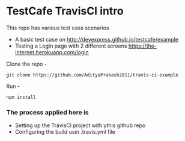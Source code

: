 # TestCafe TravisCI intro

This repo has various test cass scenarios
- A basic test case on http://devexpress.github.io/testcafe/example
- Testing a Login page with 2 different screens https://the-internet.herokuapp.com/login


Clone the repo -
```
git clone https://github.com/AdityaPrakash2811/travis-ci-example
```

Run -
```
npm install
```

### The process applied here is 

- Setting up the TravisCi project with ythis github repo
- Configuring the build usin .travis.yml file


